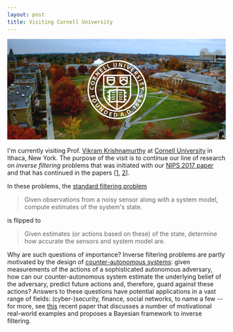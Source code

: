 ```yaml
---
layout: post
title: Visiting Cornell University
---
```


<p align="center">
    <img width="525" src="../img/cornell.jpg">
</p>

I'm currently visiting Prof. [Vikram Krishnamurthy](https://vikram.ece.cornell.edu/) at
[Cornell University](https://www.cornell.edu/) in Ithaca, New York. The purpose of the
visit is to continue our line of research on *inverse filtering* problems that was
initiated with our [NIPS 2017
paper](http://papers.nips.cc/paper/7008-inverse-filtering-for-hidden-markov-models) and
that has continued in the papers [[1](https://ieeexplore.ieee.org/document/8619013),
[2](https://ieeexplore.ieee.org/document/8693524)].

In these problems, the [standard filtering
problem](https://en.wikipedia.org/wiki/Filtering_problem_(stochastic_processes))

> Given observations from a noisy sensor along with a system model, compute estimates of the system's state.

is flipped to

> Given estimates (or actions based on these) of the state, determine how accurate the
> sensors and system model are.

Why are such questions of importance? Inverse filtering problems are partly motivated by
the design of [counter-autonomous
systems](https://papers.ssrn.com/sol3/papers.cfm?abstract_id=2963835): given measurements
of the actions of a sophisticated autonomous adversary, how can our counter-autonomous
system estimate the underlying belief of the adversary, predict future actions and,
therefore, guard against these actions? Answers to these questions have potential
applications in a vast range of fields: (cyber-)security, finance, social networks, to name
a few -- for more, see [this](https://arxiv.org/pdf/1905.07230.pdf) recent paper that
discusses a number of motivational real-world examples and proposes a Bayesian framework
to inverse filtering.

